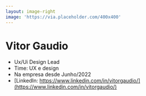 ```yaml
---
layout: image-right
image: 'https://via.placeholder.com/400x400'
---
```

# Vitor Gaudio

* Ux/Ui Design Lead
* Time: UX e design
* Na empresa desde Junho/2022
* [LinkedIn: https://www.linkedin.com/in/vitorgaudio/](https://www.linkedin.com/in/vitorgaudio/)